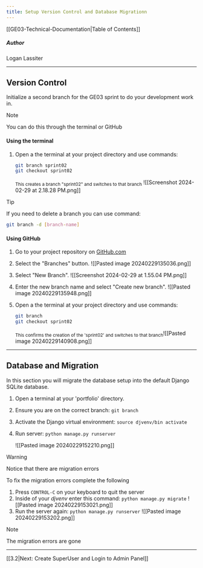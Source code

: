 ```yaml
---
title: Setup Version Control and Database Migrationn
---
```

[[GE03-Technical-Documentation|Table of Contents]]
##### Author
Logan Lassiter

***
## Version Control

Initialize a second branch for the GE03 sprint to do your development work in.

>[!note]
> You can do this through the terminal or GitHub
>

#### Using the terminal

1. Open a the terminal at your project directory and use commands:
	``` bash
	git branch sprint02
	git checkout sprint02
	```

     <sub>This creates a branch "sprint02" and switches to that branch</sub>
     ![[Screenshot 2024-02-29 at 2.18.28 PM.png]]

>[!tip]
>If you need to delete a branch you can use command: 
>```bash 
>git branch -d [branch-name]
>```

#### Using GitHub

1. Go to your project repository on [GitHub.com](https://github.com) 
   
2. Select the "Branches" button.
![[Pasted image 20240229135036.png]]
3.  Select "New Branch".
   ![[Screenshot 2024-02-29 at 1.55.04 PM.png]]
   
   
   
4. Enter the new branch name and select "Create new branch".
   ![[Pasted image 20240229135948.png]]
   
5. Open a the terminal at your project directory and use commands:
   
	```bash
	git branch
	git checkout sprint02
	```

      <sub>This confirms the creation of the 'sprint02' and switches to that branch</sub>![[Pasted image 20240229140908.png]]

***
## Database and Migration

In this section you will migrate the database setup into the default Django SQLite database.
1. Open a terminal at your 'portfolio' directory.
2. Ensure you are on the correct branch: `git branch`
3. Activate the Django virtual environment: `source djvenv/bin activate`
4. Run server: `python manage.py runserver`
   
	![[Pasted image 20240229152210.png]]
	
>[!warning]
>Notice that there are migration errors

To fix the migration errors complete the following
1. Press `CONTROL-C` on your keyboard to quit the server
2. Inside of your *djvenv* enter this command: `python manage.py migrate`
   ![[Pasted image 20240229153021.png]]
3. Run the server again: `python manage.py runserver`
   ![[Pasted image 20240229153202.png]]
   

>[!Note]
>The migration errors are gone

***

[[3.2|Next: Create SuperUser and Login to Admin Panel]]